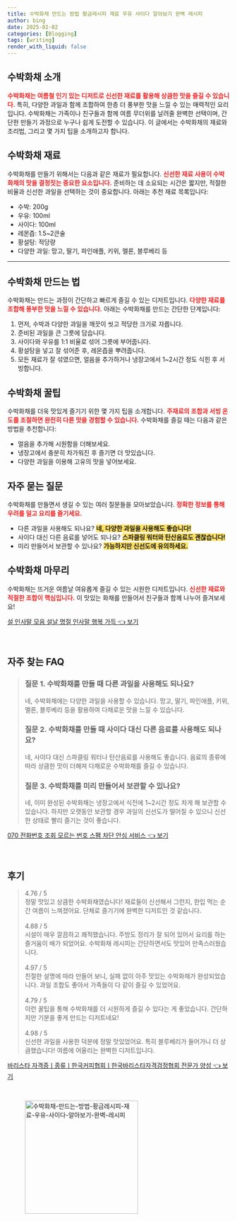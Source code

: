 ```yaml
---
title: 수박화채 만드는 방법 황금레시피 재료 우유 사이다 알아보기 완벽 레시피
author: bing
date: 2025-02-02
categories: [Blogging]
tags: [writing]
render_with_liquid: false
---
```



<h2 id='수박화채_소개'>수박화채 소개</h2>

<p><b><span style="color: #ee2323;">수박화채는 여름철 인기 있는 디저트로 신선한 재료를 활용해 상큼한 맛을 즐길 수 있습니다.</span></b> 특히, 다양한 과일과 함께 조합하여 한층 더 풍부한 맛을 느낄 수 있는 매력적인 요리입니다. 수박화채는 가족이나 친구들과 함께 여름 무더위를 날려줄 완벽한 선택이며, 간단한 만들기 과정으로 누구나 쉽게 도전할 수 있습니다. 이 글에서는 수박화채의 재료와 조리법, 그리고 몇 가지 팁을 소개하고자 합니다.</p>

<h2 id='수박화채_재료'>수박화채 재료</h2>

<p>수박화채를 만들기 위해서는 다음과 같은 재료가 필요합니다. <b><span style="color: #ee2323;">신선한 재료 사용이 수박화채의 맛을 결정짓는 중요한 요소입니다.</span></b> 준비하는 데 소요되는 시간은 짧지만, 적절한 비율과 신선한 과일을 선택하는 것이 중요합니다. 아래는 추천 재료 목록입니다:</p>

<ul>
    <li>수박: 200g</li>
    <li>우유: 100ml</li>
    <li>사이다: 100ml</li>
    <li>레몬즙: 1.5~2큰술</li>
    <li>황설탕: 적당량</li>
    <li>다양한 과일: 망고, 딸기, 파인애플, 키위, 멜론, 블루베리 등</li>
</ul>

<hr />

<h2 id='수박화채_만드는_법'>수박화채 만드는 법</h2>

<p>수박화채는 만드는 과정이 간단하고 빠르게 즐길 수 있는 디저트입니다. <b><span style="color: #ee2323;">다양한 재료를 조합해 풍부한 맛을 느낄 수 있습니다.</span></b> 아래는 수박화채를 만드는 간단한 단계입니다:</p>

<ol>
    <li>먼저, 수박과 다양한 과일을 깨끗이 씻고 적당한 크기로 자릅니다.</li>
    <li>준비된 과일을 큰 그릇에 담습니다.</li>
    <li>사이다와 우유를 1:1 비율로 섞어 그릇에 부어줍니다.</li>
    <li>황설탕을 넣고 잘 섞어준 후, 레몬즙을 뿌려줍니다.</li>
    <li>모든 재료가 잘 섞였으면, 얼음을 추가하거나 냉장고에서 1~2시간 정도 식힌 후 서빙합니다.</li>
</ol>

<h2 id='수박화채_꿀팁'>수박화채 꿀팁</h2>

<p>수박화채를 더욱 맛있게 즐기기 위한 몇 가지 팁을 소개합니다. <b><span style="color: #ee2323;">주재료의 조합과 서빙 온도를 조절하면 완전히 다른 맛을 경험할 수 있습니다.</span></b> 수박화채를 즐길 때는 다음과 같은 방법을 추천합니다:</p>

<ul>
    <li>얼음을 추가해 시원함을 더해보세요.</li>
    <li>냉장고에서 충분히 차가워진 후 즐기면 더 맛있습니다.</li>
    <li>다양한 과일을 이용해 고유의 맛을 넣어보세요.</li>
</ul>

<h2 id='자주_묻는_질문'>자주 묻는 질문</h2>

<p>수박화채를 만들면서 생길 수 있는 여러 질문들을 모아보았습니다. <b><span style="color: #ee2323;">정확한 정보를 통해 우려를 덜고 요리를 즐기세요.</span></b></p>

<ul>
    <li>다른 과일을 사용해도 되나요? <b><span style="background-color: #ffe066;">네, 다양한 과일을 사용해도 좋습니다!</span></b></li>
    <li>사이다 대신 다른 음료를 넣어도 되나요? <b><span style="background-color: #ffe066;">스파클링 워터와 탄산음료도 괜찮습니다!</span></b></li>
    <li>미리 만들어서 보관할 수 있나요? <b><span style="background-color: #ffe066;">가능하지만 신선도에 유의하세요.</span></b></li>
</ul>

<h2 id='수박화채_마무리'>수박화채 마무리</h2>

<p>수박화채는 뜨거운 여름날 여유롭게 즐길 수 있는 시원한 디저트입니다. <b><span style="color: #ee2323;">신선한 재료와 적절한 조합이 핵심입니다.</span></b> 이 맛있는 화채를 만들어서 친구들과 함께 나누어 즐겨보세요!</p>


<p><a class="click-button" title="설 인사말 모음 설날 명절 인사말 행복 가득" href="https://adkhouse.github.io/posts/%EC%84%A4-%EC%9D%B8%EC%82%AC%EB%A7%90-%EB%AA%A8%EC%9D%8C-%EC%84%A4%EB%82%A0-%EB%AA%85%EC%A0%88-%EC%9D%B8%EC%82%AC%EB%A7%90-%ED%96%89%EB%B3%B5-%EA%B0%80%EB%93%9D/" rel="dofollow">설 인사말 모음 설날 명절 인사말 행복 가득 👈 보기</a></p><br>
<h2 id='자주_찾는_FAQ'>자주 찾는 FAQ</h2>
<div itemscope="" itemtype="https://schema.org/FAQPage"> 
<blockquote> 
<div itemscope="" itemprop="mainEntity" itemtype="https://schema.org/Question"> 
<h3 itemprop="name">질문 1. 수박화채를 만들 때 다른 과일을 사용해도 되나요?</h3> 
<div itemscope="" itemprop="acceptedAnswer" itemtype="https://schema.org/Answer"> 
<span itemprop="text"> 
<p>네, 수박화채에는 다양한 과일을 사용할 수 있습니다. 망고, 딸기, 파인애플, 키위, 멜론, 블루베리 등을 활용하여 다채로운 맛을 느낄 수 있습니다.</p> 
</span> 
</div> 
</div> 
<div itemscope="" itemprop="mainEntity" itemtype="https://schema.org/Question"> 
<h3 itemprop="name">질문 2. 수박화채를 만들 때 사이다 대신 다른 음료를 사용해도 되나요?</h3> 
<div itemscope="" itemprop="acceptedAnswer" itemtype="https://schema.org/Answer"> 
<span itemprop="text"> 
<p>네, 사이다 대신 스파클링 워터나 탄산음료를 사용해도 좋습니다. 음료의 종류에 따라 상큼한 맛이 더해져 다채로운 수박화채를 즐길 수 있습니다.</p> 
</span> 
</div> 
</div> 
<div itemscope="" itemprop="mainEntity" itemtype="https://schema.org/Question"> 
<h3 itemprop="name">질문 3. 수박화채를 미리 만들어서 보관할 수 있나요?</h3> 
<div itemscope="" itemprop="acceptedAnswer" itemtype="https://schema.org/Answer"> 
<span itemprop="text"> 
<p>네, 이미 완성된 수박화채는 냉장고에서 식전에 1~2시간 정도 차게 해 보관할 수 있습니다. 하지만 오랫동안 보관할 경우 과일의 신선도가 떨어질 수 있으니 신선한 상태로 빨리 즐기는 것이 좋습니다.</p> 
</span> 
</div> 
</div> 
</blockquote> 
</div>
<p><a class="click-button" title="070 전화번호 조회 모르는 번호 스팸 차단 안심 서비스" href="https://adkhouse.github.io/posts/070-%EC%A0%84%ED%99%94%EB%B2%88%ED%98%B8-%EC%A1%B0%ED%9A%8C-%EB%AA%A8%EB%A5%B4%EB%8A%94-%EB%B2%88%ED%98%B8-%EC%8A%A4%ED%8C%B8-%EC%B0%A8%EB%8B%A8-%EC%95%88%EC%8B%AC-%EC%84%9C%EB%B9%84%EC%8A%A4/" rel="dofollow">070 전화번호 조회 모르는 번호 스팸 차단 안심 서비스 👈 보기</a></p><br>
<h2 id='후기'>후기</h2>
<div itemscope itemtype="https://schema.org/Product">
  <blockquote>
  <div itemprop="review" itemscope itemtype="https://schema.org/Review">
      <div itemprop="reviewRating" itemscope itemtype="https://schema.org/Rating"> <span itemprop="ratingValue">4.76</span> / <span itemprop="bestRating">5</span> </div>
      <span itemprop="reviewBody">정말 맛있고 상큼한 수박화채였습니다! 재료들이 신선해서 그런지, 한입 먹는 순간 여름이 느껴졌어요. 단체로 즐기기에 완벽한 디저트인 것 같습니다.</span>
  </div>
  <br>
  <div itemprop="review" itemscope itemtype="https://schema.org/Review">
      <div itemprop="reviewRating" itemscope itemtype="https://schema.org/Rating"> <span itemprop="ratingValue">4.88</span> / <span itemprop="bestRating">5</span> </div>
      <span itemprop="reviewBody">시설이 매우 깔끔하고 쾌적했습니다. 주방도 정리가 잘 되어 있어서 요리를 하는 즐거움이 배가 되었어요. 수박화채 레시피는 간단하면서도 맛있어 만족스러웠습니다.</span>
  </div>
  <br>
  <div itemprop="review" itemscope itemtype="https://schema.org/Review">
      <div itemprop="reviewRating" itemscope itemtype="https://schema.org/Rating"> <span itemprop="ratingValue">4.97</span> / <span itemprop="bestRating">5</span> </div>
      <span itemprop="reviewBody">친절한 설명에 따라 만들어 보니, 실패 없이 아주 맛있는 수박화채가 완성되었습니다. 과일 조합도 좋아서 가족들이 다 같이 즐길 수 있었어요.</span>
  </div>
  <br>
  <div itemprop="review" itemscope itemtype="https://schema.org/Review">
      <div itemprop="reviewRating" itemscope itemtype="https://schema.org/Rating"> <span itemprop="ratingValue">4.79</span> / <span itemprop="bestRating">5</span> </div>
      <span itemprop="reviewBody">이런 꿀팁을 통해 수박화채를 더 시원하게 즐길 수 있다는 게 좋았습니다. 간단하지만 기분을 좋게 만드는 디저트네요!</span>
  </div>
  <br>
  <div itemprop="review" itemscope itemtype="https://schema.org/Review">
      <div itemprop="reviewRating" itemscope itemtype="https://schema.org/Rating"> <span itemprop="ratingValue">4.98</span> / <span itemprop="bestRating">5</span> </div>
      <span itemprop="reviewBody">신선한 과일을 사용한 덕분에 정말 맛있었어요. 특히 블루베리가 들어가니 더 상큼했습니다! 여름에 어울리는 완벽한 디저트입니다.</span>
  </div>
  </blockquote>
</div>
<p><a class="click-button" title="바리스타 자격증ㅣ종류ㅣ한국커피협회ㅣ한국바리스타자격검정협회 전문가 양성" href="https://adkhouse.github.io/posts/%EB%B0%94%EB%A6%AC%EC%8A%A4%ED%83%80-%EC%9E%90%EA%B2%A9%EC%A6%9D%E3%85%A3%EC%A2%85%EB%A5%98%E3%85%A3%ED%95%9C%EA%B5%AD%EC%BB%A4%ED%94%BC%ED%98%91%ED%9A%8C%E3%85%A3%ED%95%9C%EA%B5%AD%EB%B0%94%EB%A6%AC%EC%8A%A4%ED%83%80%EC%9E%90%EA%B2%A9%EA%B2%80%EC%A0%95%ED%98%91%ED%9A%8C-%EC%A0%84%EB%AC%B8%EA%B0%80-%EC%96%91%EC%84%B1/" rel="dofollow">바리스타 자격증ㅣ종류ㅣ한국커피협회ㅣ한국바리스타자격검정협회 전문가 양성 👈 보기</a></p><br>
<figure class="image"><img src="https://adkhouse.github.io/assets/img/thumbnail/수박화채-만드는-방법-황금레시피-재료-우유-사이다-알아보기-완벽-레시피.webp" alt="수박화채-만드는-방법-황금레시피-재료-우유-사이다-알아보기-완벽-레시피" width="256" height="256"></figure>